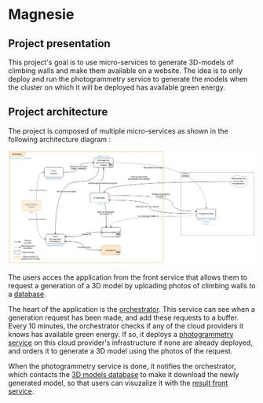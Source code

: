 # Magnesie

## Project presentation

This project's goal is to use micro-services to generate 3D-models of climbing walls and make them available on a website. The idea is to only deploy and run the photogrammetry service to generate the models when the cluster on which it will be deployed has available green energy.

## Project architecture

The project is composed of multiple micro-services as shown in the following architecture diagram :

![Architecture diagram](docs/img/architecture_diagram.JPG)

The users acces the application from the front service that allows them to request a generation of a 3D model by uploading photos of climbing walls to a [database](https://github.com/magnesie/magnesie-image-storage).

The heart of the application is the [orchestrator](https://github.com/magnesie/magnes-ie-orchestrateur-). This service can see when a generation request has been made, and add these requests to a buffer. Every 10 minutes, the orchestrator checks if any of the cloud providers it knows has available green energy. If so, it deploys a [photogrammetry service](https://github.com/magnesie/magnesie-photogrammetry) on this cloud provider's infrastructure if none are already deployed, and orders it to generate a 3D model using the photos of the request.

When the photogrammetry service is done, it notifies the orchestrator, which contacts the [3D models database](https://github.com/magnesie/magnesie-result-storage) to make it download the newly generated model, so that users can visuzalize it with the [result front service](https://github.com/magnesie/magnesie-result-front).

